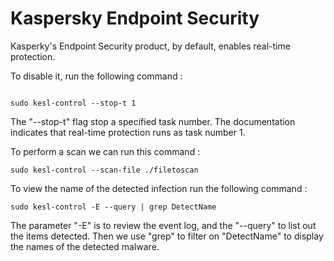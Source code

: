 # Kaspersky Endpoint Security

Kasperky's Endpoint Security product, by default, enables real-time protection.

To disable it, run the following command :

```

sudo kesl-control --stop-t 1

```

The "--stop-t" flag stop a specified task number. The documentation indicates that real-time protection runs as task number 1.

To perform a scan we can run this command :

```
sudo kesl-control --scan-file ./filetoscan
```

To view the name of the detected infection run the following command :

```
sudo kesl-control -E --query | grep DetectName
```

The parameter "-E" is to review the event log, and the "--query" to list out the items detected. Then we use "grep" to filter on "DetectName" to display the names of the detected malware.
